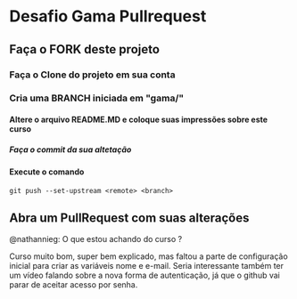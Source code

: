 # Desafio Gama Pullrequest

## Faça o FORK deste projeto

### Faça o Clone do projeto em sua conta

### Cria uma BRANCH iniciada em "gama/"

#### Altere o arquivo README.MD e coloque suas impressões sobre este curso

##### Faça o commit da sua altetação

#### Execute o comando

`git push --set-upstream <remote> <branch>`

## Abra um PullRequest com suas alterações

@nathannieg: O que estou achando do curso ?

Curso muito bom, super bem explicado, mas faltou a parte de configuração inicial para criar as variáveis nome e e-mail. Seria interessante também ter um vídeo falando sobre a nova forma de autenticação, já que o github vai parar de aceitar acesso por senha.
